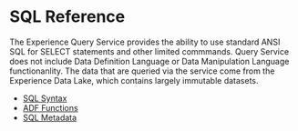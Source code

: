 # SQL Reference
The Experience Query Service provides the ability to use standard ANSI SQL for SELECT statements and other limited commmands. Query Service does not include Data Definition Language or Data Manipulation Language functionanlity. The data that are queried via the service come from the Experience Data Lake, which contains largely immutable datasets. 

* [SQL Syntax](qs-sql-syntax.md)
* [ADF Functions](qs-sql-functions.md)
* [SQL Metadata](qs-sql-metadata.md)